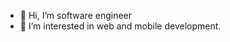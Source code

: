 - 👋 Hi, I’m software engineer
- 👀 I’m interested in web and mobile development.

<!---
Warsha97/Warsha97 is a ✨ special ✨ repository because its `README.md` (this file) appears on your GitHub profile.
You can click the Preview link to take a look at your changes.
--->
